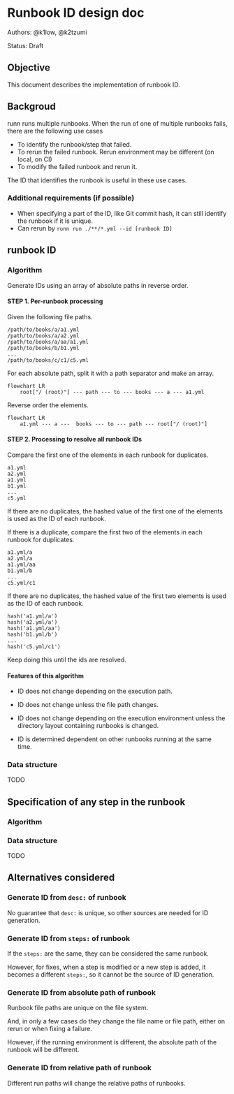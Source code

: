 # Runbook ID design doc

Authors: @k1low, @k2tzumi

Status: Draft

## Objective

This document describes the implementation of runbook ID.

## Backgroud

runn runs multiple runbooks.
When the run of one of multiple runbooks fails, there are the following use cases

- To identify the runbook/step that failed.
- To rerun the failed runbook. Rerun environment may be different (on local, on CI)
- To modify the failed runbook and rerun it.

The ID that identifies the runbook is useful in these use cases.

### Additional requirements (if possible)

- When specifying a part of the ID, like Git commit hash, it can still identify the runbook if it is unique.
- Can rerun by `runn run ./**/*.yml --id [runbook ID]`

## runbook ID

### Algorithm

Generate IDs using an array of absolute paths in reverse order.

#### STEP 1. Per-runbook processing

Given the following file paths.

```
/path/to/books/a/a1.yml
/path/to/books/a/a2.yml
/path/to/books/a/aa/a1.yml
/path/to/books/b/b1.yml
...
/path/to/books/c/c1/c5.yml
```

For each absolute path, split it with a path separator and make an array.

```mermaid
flowchart LR
    root["/ (root)"] --- path --- to --- books --- a --- a1.yml
```

Reverse order the elements.

```mermaid
flowchart LR
    a1.yml --- a ---  books --- to --- path --- root["/ (root)"]
```

#### STEP 2. Processing to resolve all runbook IDs

Compare the first one of the elements in each runbook for duplicates.

```
a1.yml
a2.yml
a1.yml
b1.yml
...
c5.yml
```

If there are no duplicates, the hashed value of the first one of the elements is used as the ID of each runbook.

If there is a duplicate, compare the first two of the elements in each runbook for duplicates.

```
a1.yml/a
a2.yml/a
a1.yml/aa
b1.yml/b
...
c5.yml/c1
```

If there are no duplicates, the hashed value of the first two elements is used as the ID of each runbook.

```
hash('a1.yml/a')
hash('a2.yml/a')
hash('a1.yml/aa')
hash('b1.yml/b')
...
hash('c5.yml/c1')
```

Keep doing this until the ids are resolved.

#### Features of this algorithm

- ID does not change depending on the execution path.
- ID does not change unless the file path changes.
- ID does not change depending on the execution environment unless the directory layout containing runbooks is changed.

- ID is determined dependent on other runbooks running at the same time.

### Data structure

TODO

## Specification of any step in the runbook

### Algorithm

### Data structure

TODO

## Alternatives considered

### Generate ID from `desc:` of runbook

No guarantee that `desc:` is unique, so other sources are needed for ID generation.

### Generate ID from `steps:` of runbook

If the `steps:` are the same, they can be considered the same runbook.

However, for fixes, when a step is modified or a new step is added, it becomes a different `steps:`, so it cannot be the source of ID generation.

### Generate ID from absolute path of runbook

Runbook file paths are unique on the file system.

And, in only a few cases do they change the file name or file path, either on rerun or when fixing a failure.

However, if the running environment is different, the absolute path of the runbook will be different.

### Generate ID from relative path of runbook

Different run paths will change the relative paths of runbooks.
